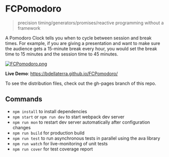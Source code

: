 FCPomodoro
=======================
>precision timing/generators/promises/reactive programming without a framework

A Pomodoro Clock tells you when to cycle between session and break times. For example, if you are giving a presentation and want to make sure the audience gets a 15-minute break every hour, you would set the break time to 15 minutes and the session time to 45 minutes.

[![FCPomodoro.png](https://s24.postimg.org/u9uiefiid/FCPomodoro.png)](https://postimg.org/image/w1nh9c1v5/)

**Live Demo**: https://bdellaterra.github.io/FCPomodoro/ 

To see the distribution files, check out the gh-pages branch of this repo.

Commands
---------------
- `npm install` to install dependencies
- `npm start` or `npm run dev` to start webpack dev server
- `npm run mon` to restart dev server automatically after configuration changes
- `npm run build` for production build
- `npm run test` to run asynchronous tests in parallel using the ava library
- `npm run watch` for live-monitoring of unit tests
- `npm run cover` for test coverage report

